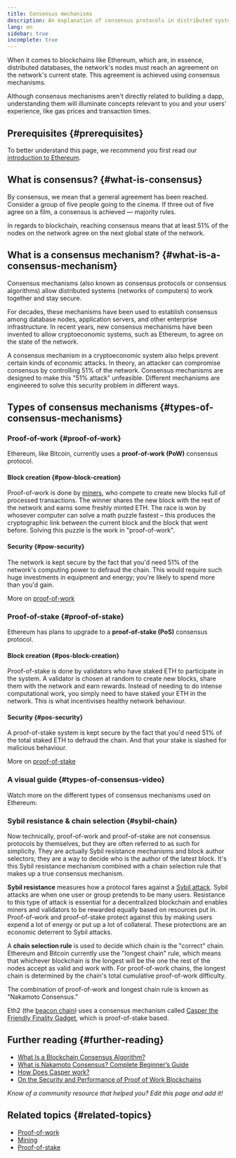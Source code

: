 ```yaml
---
title: Consensus mechanisms
description: An explanation of consensus protocols in distributed systems and the role they play in Ethereum.
lang: en
sidebar: true
incomplete: true
---
```


When it comes to blockchains like Ethereum, which are, in essence, distributed databases, the network's nodes must reach an agreement on the network's current state. This agreement is achieved using consensus mechanisms.

Although consensus mechanisms aren't directly related to building a dapp, understanding them will illuminate concepts relevant to you and your users' experience, like gas prices and transaction times.

## Prerequisites {#prerequisites}

To better understand this page, we recommend you first read our [introduction to Ethereum](/developers/docs/intro-to-ethereum/).

## What is consensus? {#what-is-consensus}

By consensus, we mean that a general agreement has been reached. Consider a group of five people going to the cinema. If three out of five agree on a film, a consensus is achieved — majority rules.

In regards to blockchain, reaching consensus means that at least 51% of the nodes on the network agree on the next global state of the network.

## What is a consensus mechanism? {#what-is-a-consensus-mechanism}

Consensus mechanisms (also known as consensus protocols or consensus algorithms) allow distributed systems (networks of computers) to work together and stay secure.

For decades, these mechanisms have been used to establish consensus among database nodes, application servers, and other enterprise infrastructure. In recent years, new consensus mechanisms have been invented to allow cryptoeconomic systems, such as Ethereum, to agree on the state of the network.

A consensus mechanism in a cryptoeconomic system also helps prevent certain kinds of economic attacks. In theory, an attacker can compromise consensus by controlling 51% of the network. Consensus mechanisms are designed to make this "51% attack" unfeasible. Different mechanisms are engineered to solve this security problem in different ways.

<YouTube id="dylgwcPH4EA" />

<!-- ### Consensus -->

<!-- Formal requirements for a consensus protocol may include: -->

<!-- - Agreement: All correct processes must agree on the same value. -->
<!-- - Weak validity: For each correct process, its output must be the input of some correct process. -->
<!-- - Strong validity: If all correct processes receive the same input value, then they must all output that value. -->
<!-- - Termination: All processes must eventually decide on an output value -->

<!-- ### Fault tolerance -->
<!-- TODO explain how protocols must be fault tolerant -->

## Types of consensus mechanisms {#types-of-consensus-mechanisms}

<!-- TODO -->
<!-- Why do different consensus protocols exist? -->
<!-- What are the tradeoffs of each? -->

### Proof-of-work {#proof-of-work}

Ethereum, like Bitcoin, currently uses a **proof-of-work (PoW)** consensus protocol.

#### Block creation {#pow-block-creation}

Proof-of-work is done by [miners](/developers/docs/consensus-mechanisms/pow/mining/), who compete to create new blocks full of processed transactions. The winner shares the new block with the rest of the network and earns some freshly minted ETH. The race is won by whosever computer can solve a math puzzle fastest – this produces the cryptographic link between the current block and the block that went before. Solving this puzzle is the work in "proof-of-work".

#### Security {#pow-security}

The network is kept secure by the fact that you'd need 51% of the network's computing power to defraud the chain. This would require such huge investments in equipment and energy; you're likely to spend more than you'd gain.

More on [proof-of-work](/developers/docs/consensus-mechanisms/pow/)

### Proof-of-stake {#proof-of-stake}

Ethereum has plans to upgrade to a **proof-of-stake (PoS)** consensus protocol.

#### Block creation {#pos-block-creation}

Proof-of-stake is done by validators who have staked ETH to participate in the system. A validator is chosen at random to create new blocks, share them with the network and earn rewards. Instead of needing to do intense computational work, you simply need to have staked your ETH in the network. This is what incentivises healthy network behaviour.

#### Security {#pos-security}

A proof-of-stake system is kept secure by the fact that you'd need 51% of the total staked ETH to defraud the chain. And that your stake is slashed for malicious behaviour.

More on [proof-of-stake](/developers/docs/consensus-mechanisms/pos/)

### A visual guide {#types-of-consensus-video}

Watch more on the different types of consensus mechanisms used on Ethereum:

<YouTube id="ojxfbN78WFQ" />

### Sybil resistance & chain selection {#sybil-chain}

Now technically, proof-of-work and proof-of-stake are not consensus protocols by themselves, but they are often referred to as such for simplicity. They are actually Sybil resistance mechanisms and block author selectors; they are a way to decide who is the author of the latest block. It's this Sybil resistance mechanism combined with a chain selection rule that makes up a true consensus mechanism.

**Sybil resistance** measures how a protocol fares against a [Sybil attack](https://en.wikipedia.org/wiki/Sybil_attack). Sybil attacks are when one user or group pretends to be many users. Resistance to this type of attack is essential for a decentralized blockchain and enables miners and validators to be rewarded equally based on resources put in. Proof-of-work and proof-of-stake protect against this by making users expend a lot of energy or put up a lot of collateral. These protections are an economic deterrent to Sybil attacks.

A **chain selection rule** is used to decide which chain is the "correct" chain. Ethereum and Bitcoin currently use the "longest chain" rule, which means that whichever blockchain is the longest will be the one the rest of the nodes accept as valid and work with. For proof-of-work chains, the longest chain is determined by the chain's total cumulative proof-of-work difficulty.

The combination of proof-of-work and longest chain rule is known as "Nakamoto Consensus."

Eth2 (the [beacon chain](/eth2/beacon-chain/)) uses a consensus mechanism called [Casper the Friendly Finality Gadget](https://arxiv.org/abs/1710.09437), which is proof-of-stake based.

## Further reading {#further-reading}

- [What Is a Blockchain Consensus Algorithm?](https://academy.binance.com/en/articles/what-is-a-blockchain-consensus-algorithm)
- [What is Nakamoto Consensus? Complete Beginner’s Guide](https://blockonomi.com/nakamoto-consensus/)
- [How Does Casper work?](https://medium.com/unitychain/intro-to-casper-ffg-9ed944d98b2d)
- [On the Security and Performance of Proof of Work Blockchains](https://eprint.iacr.org/2016/555.pdf)

_Know of a community resource that helped you? Edit this page and add it!_

## Related topics {#related-topics}

- [Proof-of-work](/developers/docs/consensus-mechanisms/pow/)
- [Mining](/developers/docs/consensus-mechanisms/pow/mining/)
- [Proof-of-stake](/developers/docs/consensus-mechanisms/pos/)

